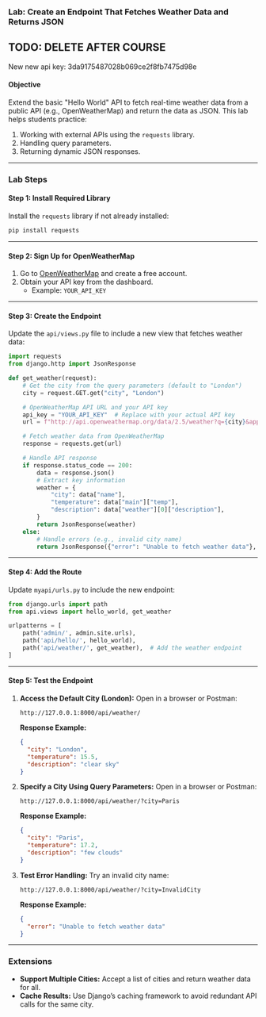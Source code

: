 ### **Lab: Create an Endpoint That Fetches Weather Data and Returns JSON**

## TODO: DELETE AFTER COURSE
New new api key: 3da9175487028b069ce2f8fb7475d98e
#### **Objective**

Extend the basic "Hello World" API to fetch real-time weather data from a public API (e.g., OpenWeatherMap) and return the data as JSON. This lab helps students practice:

1. Working with external APIs using the `requests` library.
2. Handling query parameters.
3. Returning dynamic JSON responses.

---

### **Lab Steps**

#### **Step 1: Install Required Library**

Install the `requests` library if not already installed:

```bash
pip install requests
```

---

#### **Step 2: Sign Up for OpenWeatherMap**

1. Go to [OpenWeatherMap](https://openweathermap.org/api) and create a free account.
2. Obtain your API key from the dashboard.
   - Example: `YOUR_API_KEY`

---

#### **Step 3: Create the Endpoint**

Update the `api/views.py` file to include a new view that fetches weather data:

```python
import requests
from django.http import JsonResponse

def get_weather(request):
    # Get the city from the query parameters (default to "London")
    city = request.GET.get("city", "London")

    # OpenWeatherMap API URL and your API key
    api_key = "YOUR_API_KEY"  # Replace with your actual API key
    url = f"http://api.openweathermap.org/data/2.5/weather?q={city}&appid={api_key}&units=metric"

    # Fetch weather data from OpenWeatherMap
    response = requests.get(url)

    # Handle API response
    if response.status_code == 200:
        data = response.json()
        # Extract key information
        weather = {
            "city": data["name"],
            "temperature": data["main"]["temp"],
            "description": data["weather"][0]["description"],
        }
        return JsonResponse(weather)
    else:
        # Handle errors (e.g., invalid city name)
        return JsonResponse({"error": "Unable to fetch weather data"}, status=400)
```

---

#### **Step 4: Add the Route**

Update `myapi/urls.py` to include the new endpoint:

```python
from django.urls import path
from api.views import hello_world, get_weather

urlpatterns = [
    path('admin/', admin.site.urls),
    path('api/hello/', hello_world),
    path('api/weather/', get_weather),  # Add the weather endpoint
]
```

---

#### **Step 5: Test the Endpoint**

1. **Access the Default City (London):**
   Open in a browser or Postman:

   ```
   http://127.0.0.1:8000/api/weather/
   ```

   **Response Example:**

   ```json
   {
     "city": "London",
     "temperature": 15.5,
     "description": "clear sky"
   }
   ```

2. **Specify a City Using Query Parameters:**
   Open in a browser or Postman:

   ```
   http://127.0.0.1:8000/api/weather/?city=Paris
   ```

   **Response Example:**

   ```json
   {
     "city": "Paris",
     "temperature": 17.2,
     "description": "few clouds"
   }
   ```

3. **Test Error Handling:**
   Try an invalid city name:
   ```
   http://127.0.0.1:8000/api/weather/?city=InvalidCity
   ```
   **Response Example:**
   ```json
   {
     "error": "Unable to fetch weather data"
   }
   ```

---

### **Extensions**

- **Support Multiple Cities:** Accept a list of cities and return weather data for all.
- **Cache Results:** Use Django’s caching framework to avoid redundant API calls for the same city.
